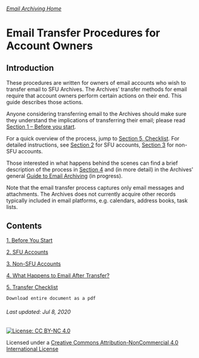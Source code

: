 ###### [Email Archiving Home](../README.md)

# Email Transfer Procedures for Account Owners

## Introduction
These procedures are written for owners of email accounts who wish to transfer email to SFU Archives. The Archives’ transfer methods for email require that account owners perform certain actions on their end. This guide describes those actions.

Anyone considering transferring email to the Archives should make sure they understand the implications of transferring their email; please read [Section 1 – Before you start](./s1-before-you-start.md).

For a quick overview of the process, jump to [Section 5, Checklist](./s5-checklist.md). For detailed instructions, see [Section 2](./s2-sfu-accounts.md) for SFU accounts, [Section 3](./s3-non-sfu-accounts.md) for non-SFU accounts.

Those interested in what happens behind the scenes can find a brief description of the process in [Section 4](../s4-after-transfer.md) and (in more detail) in the Archives' general [Guide to Email Archiving](../guide-email-archiving/gde-home.md) (in progress).

Note that the email transfer process captures only email messages and attachments. The Archives does not currently acquire other records typically included in email platforms, e.g. calendars, address books, task lists.

## Contents
[1. Before You Start](./s1-before-you-start.md)

[2. SFU Accounts](./s2-sfu-accounts.md)

[3. Non-SFU Accounts](./s3-non-sfu-accounts.md)

[4. What Happens to Email After Transfer?](./s4-after-transfer.md)

[5. Transfer Checklist](./s5-checklist.md)

```
Download entire document as a pdf
```

###### Last updated: Jul 8, 2020

[![License: CC BY-NC 4.0](https://img.shields.io/badge/License-CC%20BY--NC%204.0-lightgrey.svg)](https://creativecommons.org/licenses/by-nc/4.0/)

Licensed under a [Creative Commons Attribution-NonCommercial 4.0 International License](https://creativecommons.org/licenses/by-nc/4.0/)
